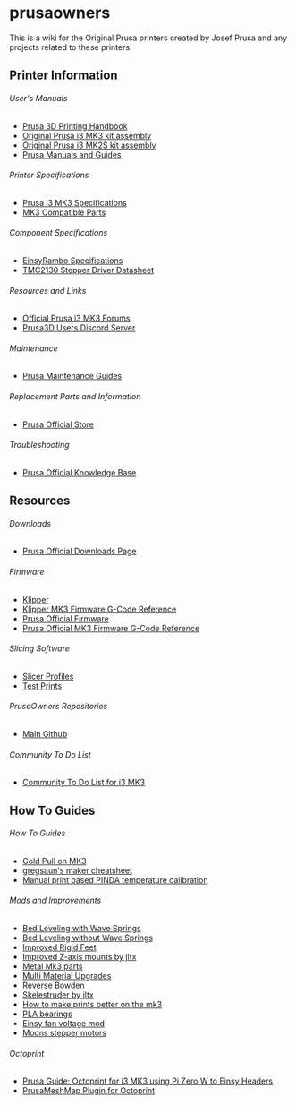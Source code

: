 # prusaowners
This is a wiki for the Original Prusa printers created by Josef Prusa and any projects related to these printers.
## Printer Information
###### User's Manuals
- [Prusa 3D Printing Handbook](https://www.prusa3d.com/downloads/manual/prusa3d_manual_175_en.pdf)
- [Original Prusa i3 MK3 kit assembly](https://manual.prusa3d.com/c/Original_Prusa_i3_MK3_kit_assembly)
- [Original Prusa i3 MK2S kit assembly](https://manual.prusa3d.com/c/Original_Prusa_i3_MK2S_kit_assembly)
- [Prusa Manuals and Guides](https://manual.prusa3d.com/c/English_manuals)
###### Printer Specifications
- [Prusa i3 MK3 Specifications]()
- [MK3 Compatible Parts]()
###### Component Specifications
- [EinsyRambo Specifications](https://reprap.org/wiki/EinsyRambo)
- [TMC2130 Stepper Driver Datasheet](https://www.trinamic.com/fileadmin/assets/Products/ICs_Documents/TMC2130_datasheet.pdf)
###### Resources and Links
- [Official Prusa i3 MK3 Forums](https://shop.prusa3d.com/forum/original-prusa-i3-mk3-f60)
- [Prusa3D Users Discord Server](https://discord.gg/hYUjSnW)
###### Maintenance
- [Prusa Maintenance Guides](https://help.prusa3d.com/l/en/category/A6PvLnaCoU-maintenance)
###### Replacement Parts and Information
- [Prusa Official Store](https://shop.prusa3d.com/en/)
###### Troubleshooting
- [Prusa Official Knowledge Base](https://help.prusa3d.com/l/en)

## Resources
###### Downloads
- [Prusa Official Downloads Page](https://www.prusa3d.com/drivers/)
###### Firmware
- [Klipper](https://github.com/PrusaOwners/prusaowners/blob/master/Klipper.md)
- [Klipper MK3 Firmware G-Code Reference]()
- [Prusa Official Firmware](https://github.com/prusa3d/Prusa-Firmware)
- [Prusa Official MK3 Firmware G-Code Reference]()
###### Slicing Software
- [Slicer Profiles](https://github.com/PrusaOwners/prusaowners/blob/master/Slicer_Profiles.md)
- [Test Prints](https://github.com/PrusaOwners/prusaowners/blob/master/Test_Prints.md)
###### PrusaOwners Repositories
- [Main Github](https://github.com/PrusaOwners/prusaowners/)
###### Community To Do List
- [Community To Do List for i3 MK3](https://github.com/PrusaOwners/prusaowners/blob/master/Community_To_Do_List_for_i3_MK3.md)
## How To Guides
###### How To Guides
- [Cold Pull on MK3]()
- [gregsaun's maker cheatsheet](https://github.com/gregsaun/maker_cheatsheet)
- [Manual print based PINDA temperature calibration](https://github.com/PrusaOwners/prusaowners/blob/master/Manual_print_based_PINDA_temperature_calibration.md)
###### Mods and Improvements
- [Bed Leveling with Wave Springs]()
- [Bed Leveling without Wave Springs](https://github.com/PrusaOwners/prusaowners/blob/master/Bed_Leveling_without_Wave_Springs.md)
- [Improved Rigid Feet](https://www.thingiverse.com/thing:2802540)
- [Improved Z-axis mounts by jltx](https://github.com/PrusaOwners/prusaowners/blob/master/Improved_Z-axis_mounts_by_jltx.md)
- [Metal Mk3 parts](https://github.com/PrusaOwners/prusaowners/blob/master/Metal_Mk3_parts.md)
- [Multi Material Upgrades]()
- [Reverse Bowden](https://www.thingiverse.com/thing:2783385)
- [Skelestruder by jltx](https://github.com/PrusaOwners/prusaowners/blob/master/Skelestruder_by_jltx.md)
- [How to make prints better on the mk3](https://github.com/PrusaOwners/prusaowners/blob/master/How_to_make_prints_better_on_the_mk3.md)
- [PLA bearings](https://github.com/PrusaOwners/prusaowners/blob/master/PLA_bearings.md)
- [Einsy fan voltage mod](https://github.com/PrusaOwners/prusaowners/blob/master/Einsy_fan_voltage_mod.md)
- [Moons stepper motors]()
###### Octoprint
- [Prusa Guide: Octoprint for i3 MK3 using Pi Zero W to Einsy Headers](https://manual.prusa3d.com/c/Octoprint_for_Original_Prusa_i3_MK3)
- [PrusaMeshMap Plugin for Octoprint](https://github.com/PrusaOwners/OctoPrint-PrusaMeshMap)
